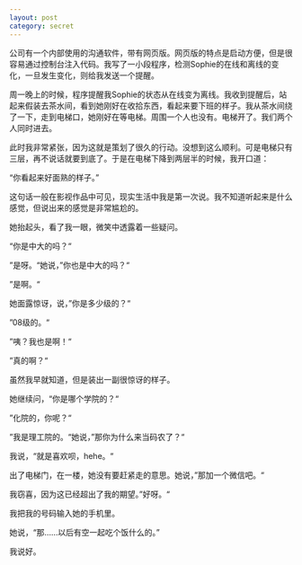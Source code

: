 ```yaml
---
layout: post
category: secret
---
```


公司有一个内部使用的沟通软件，带有网页版。网页版的特点是启动方便，但是很容易通过控制台注入代码。我写了一小段程序，检测Sophie的在线和离线的变化，一旦发生变化，则给我发送一个提醒。

周一晚上的时候，程序提醒我Sophie的状态从在线变为离线。我收到提醒后，站起来假装去茶水间，看到她刚好在收拾东西，看起来要下班的样子。我从茶水间绕了一下，走到电梯口，她刚好在等电梯。周围一个人也没有。电梯开了。我们两个人同时进去。

此时我非常紧张，因为这就是策划了很久的行动。没想到这么顺利。可是电梯只有三层，再不说话就要到底了。于是在电梯下降到两层半的时候，我开口道：

“你看起来好面熟的样子。”

这句话一般在影视作品中可见，现实生活中我是第一次说。我不知道听起来是什么感觉，但说出来的感觉是非常尴尬的。

她抬起头，看了我一眼，微笑中透露着一些疑问。

“你是中大的吗？“

”是呀。“她说，”你也是中大的吗？“

”是啊。“

她面露惊讶，说，”你是多少级的？“

”08级的。“

”咦？我也是啊！“

”真的啊？“

虽然我早就知道，但是装出一副很惊讶的样子。

她继续问，“你是哪个学院的？“

”化院的，你呢？“

”我是理工院的。“她说，”那你为什么来当码农了？“

我说，“就是喜欢呗，hehe。“

出了电梯门，在一楼，她没有要赶紧走的意思。她说，”那加一个微信吧。“

我窃喜，因为这已经超出了我的期望。”好呀。“

我把我的号码输入她的手机里。

她说，“那……以后有空一起吃个饭什么的。”

我说好。